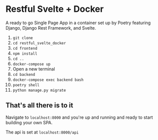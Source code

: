 # Restful Svelte + Docker

A ready to go Single Page App in a container set up by Poetry featuring Django, Django Rest Framework, and  Svelte.

1. `git clone`
2. `cd restful_svelte_docker`
3. `cd frontend`
4. `npm install`
5. `cd ..`
6. `docker-compose up`
7. Open a new terminal
8. `cd backend`
9. `docker-compose exec backend bash`
10. `poetry shell`
11. `python manage.py migrate`

## That's all there is to it

Navigate to `localhost:8000` and you're up and running and ready to start building your own SPA.

The api is set at `localhost:8000/api` 

